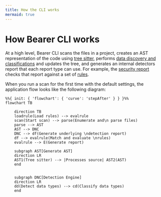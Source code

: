 ```yaml
---
title: How the CLI works
mermaid: true
---
```


# How Bearer CLI works

At a high level, Bearer CLI scans the files in a project, creates an AST representation of the code using [tree sitter](http://tree-sitter.github.io/tree-sitter/), performs [data discovery and classifications](/explanations/discovery-and-classification/) and updates the tree, and generates an internal detectors report that each report type can use. For example, the [security report](/explanations/reports#security-report) checks that report against a set of [rules](/reference/rules/).

When you run a scan for the first time with the default settings, the application flow looks like the following diagram:

```mermaid
%%{ init: { 'flowchart': { 'curve': 'stepAfter' } } }%%
flowchart TB
    
    direction TB
    loadrule(Load rules) --> evalrule
    scan(Start scan) --> parse(Enumerate and\n parse files)
    parse --> AST
    AST --> DNC
    DNC --> df(Generate underlying \ndetection report)
    df --> evalrule(Match and evaluate \nrules)
    evalrule --> E(Generate report)
    
    subgraph AST[Generate AST]
    direction LR
    AST1(Tree sitter) --> |Processes source| AST2(AST)
    end
    

    subgraph DNC[Detection Engine]
    direction LR
    dd(Detect data types) --> cd(Classify data types)
    end
    
```
